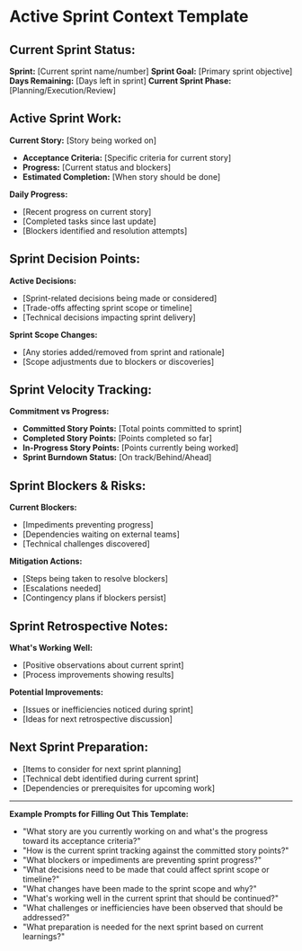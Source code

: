 # Active Sprint Context Template

## Current Sprint Status:
**Sprint:** [Current sprint name/number]
**Sprint Goal:** [Primary sprint objective]
**Days Remaining:** [Days left in sprint]
**Current Sprint Phase:** [Planning/Execution/Review]

## Active Sprint Work:
**Current Story:** [Story being worked on]
*   **Acceptance Criteria:** [Specific criteria for current story]
*   **Progress:** [Current status and blockers]
*   **Estimated Completion:** [When story should be done]

**Daily Progress:**
*   [Recent progress on current story]
*   [Completed tasks since last update]
*   [Blockers identified and resolution attempts]

## Sprint Decision Points:
**Active Decisions:**
*   [Sprint-related decisions being made or considered]
*   [Trade-offs affecting sprint scope or timeline]
*   [Technical decisions impacting sprint delivery]

**Sprint Scope Changes:**
*   [Any stories added/removed from sprint and rationale]
*   [Scope adjustments due to blockers or discoveries]

## Sprint Velocity Tracking:
**Commitment vs Progress:**
*   **Committed Story Points:** [Total points committed to sprint]
*   **Completed Story Points:** [Points completed so far]
*   **In-Progress Story Points:** [Points currently being worked]
*   **Sprint Burndown Status:** [On track/Behind/Ahead]

## Sprint Blockers & Risks:
**Current Blockers:**
*   [Impediments preventing progress]
*   [Dependencies waiting on external teams]
*   [Technical challenges discovered]

**Mitigation Actions:**
*   [Steps being taken to resolve blockers]
*   [Escalations needed]
*   [Contingency plans if blockers persist]

## Sprint Retrospective Notes:
**What's Working Well:**
*   [Positive observations about current sprint]
*   [Process improvements showing results]

**Potential Improvements:**
*   [Issues or inefficiencies noticed during sprint]
*   [Ideas for next retrospective discussion]

## Next Sprint Preparation:
*   [Items to consider for next sprint planning]
*   [Technical debt identified during current sprint]
*   [Dependencies or prerequisites for upcoming work]

---

**Example Prompts for Filling Out This Template:**

*   "What story are you currently working on and what's the progress toward its acceptance criteria?"
*   "How is the current sprint tracking against the committed story points?"
*   "What blockers or impediments are preventing sprint progress?"
*   "What decisions need to be made that could affect sprint scope or timeline?"
*   "What changes have been made to the sprint scope and why?"
*   "What's working well in the current sprint that should be continued?"
*   "What challenges or inefficiencies have been observed that should be addressed?"
*   "What preparation is needed for the next sprint based on current learnings?"
